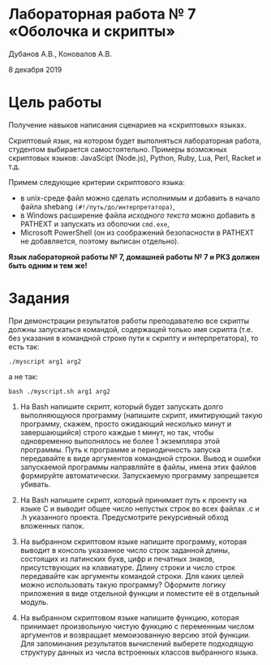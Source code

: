 # Лабораторная работа № 7 «Оболочка и скрипты» #
Дубанов А.В., Коновалов А.В.

8 декабря 2019

# Цель работы #
Получение навыков написания сценариев на «скриптовых» языках.

Скриптовый язык, на котором будет выполняться лабораторная работа, студентом выбирается самостоятельно. Примеры возможных скриптовых языков: JavaScipt (Node.js), Python, Ruby, Lua, Perl, Racket и т.д.

Примем следующие критерии скриптового языка:

* в unix-среде файл можно сделать исполнимым и добавить в начало файла shebang ```(#!/путь/до/интерпретатора)```,
* в Windows расширение файла *исходного текста* можно добавить в PATHEXT и запускать из оболочки ```cmd.exe```,
* Microsoft PowerShell (он из соображений безопасности в PATHEXT не добавляется, поэтому выписан отдельно).

**Язык лабораторной работы № 7, домашней работы № 7 и РК3 должен быть одним и тем же!**

# Задания #
При демонстрации результатов работы преподавателю все скрипты должны запускаться командой, содержащей только имя скрипта (т.е. без указания в командной строке пути к скрипту и интерпретатора), то есть так:
```
./myscript arg1 arg2
```
а не так:
```
bash ./myscript.sh arg1 arg2
```
1. Ha Bash напишите скрипт, который будет запускать долго выполняющуюся программу (напишите скрипт, имитирующий такую программу, скажем, просто ожидающий несколько минут и завершающийся) строго каждые t минут, но так, чтобы одновременно выполнялось не более 1 экземпляра этой программы. Путь к программе и периодичность запуска передавайте в виде аргументов командной строки. Вывод и ошибки запускаемой программы направляйте в файлы, имена этих файлов формируйте автоматически. Запускаемую программу запрещается убивать.

2. Ha Bash напишите скрипт, который принимает путь к проекту на языке C и выводит общее число непустых строк во всех файлах .c и .h указанного проекта. Предусмотрите рекурсивный обход вложенных папок.

3. Ha выбранном скриптовом языке напишите программу, которая выводит в консоль указанное число строк заданной длины, состоящих из латинских букв, цифр и печатных знаков, присутствующих на клавиатуре. Длину строки и число строк передавайте как аргументы командой строки. Для каких целей можно использовать такую программу? Оформите логику приложения в виде отдельной функции и поместите её в отдельный модуль.

4. Ha выбранном скриптовом языке напишите функцию, которая принимает произвольную чистую функцию с переменным числом аргументов и возвращает мемоизованную версию этой функции. Для запоминания результатов вычислений выберете подходящую структуру данных из числа встроенных классов выбранного языка.
